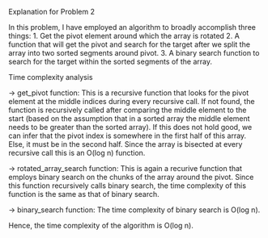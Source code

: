 Explanation for Problem 2

In this problem, I have employed an algorithm to broadly accomplish three things:
    1. Get the pivot element around which the array is rotated
    2. A function that will get the pivot and search for the target after we split the array into two sorted segments around pivot.
    3. A binary search function to search for the target within the sorted segments of the array.

Time complexity analysis

  -> get_pivot function: This is a recursive function that looks for the pivot element
     at the middle indices during every recursive call. If not found, the function is recursively
     called after comparing the middle element to the start (based on the assumption that in a sorted array
     the middle element needs to be greater than the sorted array). If this does not hold good, we can infer that the
     pivot index is somewhere in the first half of this array. Else, it must be in the second half. Since the array is bisected at every recursive call this is an O(log n) function.

  -> rotated_array_search function: This is again a recurive function that employs binary search on the
     chunks of the array around the pivot. Since this function recursively calls binary search, the time complexity
     of this function is the same as that of binary search.

  -> binary_search function: The time complexity of binary search is O(log n).

  Hence, the time complexity of the algorithm is O(log n).
